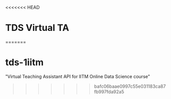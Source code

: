 <<<<<<< HEAD
# TDS Virtual TA
=======
# tds-1iitm
"Virtual Teaching Assistant API for IITM Online Data Science course"
>>>>>>> bafc06baae0997c55e031183ca87fb997fda92a5
